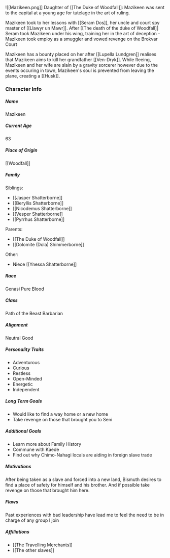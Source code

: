 ![[Mazikeen.png]]
Daughter of [[The Duke of Woodfall]]: Mazikeen was sent to the capital at a young age for tutelage in the art of ruling. 

Mazikeen took to her lessons with [[Seram Dos]], her uncle and court spy master of [[Llawyr un Mawr]]. After [[The death of the duke of Woodfall]] Seram took Mazikeen under his wing, training her in the art of deception - Mazikeen took employ as a smuggler and vowed revenge on the Brokvar Court

Mazikeen has a bounty placed on her after [[Lupella Lundgren]] realises that Mazikeen aims to kill her grandfather [[Ven-Dryk]]. While fleeing, Mazikeen and her wife are slain by a gravity sorcerer however due to the events occuring in town, Mazikeen's soul is prevented from leaving the plane, creating a [[Husk]]. 

### Character Info

##### Name 
Mazikeen 

##### Current Age
63 

##### Place of Origin
[[Woodfall]]

##### Family

Siblings: 
- [[Jasper Shatterborne]]
- [[Beryllis Shatterborne]]
- [[Nicodemus Shatterborne]]
- [[Vesper Shatterborne]]
- [[Pyrrhus Shatterborne]]

Parents:
- [[The Duke of Woodfall]]
- [[Dolomite (Dola) Shimmerborne]]

Other: 
- Niece [[Ynessa Shatterborne]]

##### Race
Genasi Pure Blood

##### Class
Path of the Beast Barbarian

##### Alignment
Neutral Good

##### Personality Traits
- Adventurous
- Curious
- Restless
- Open-Minded
- Energetic
- Independent

##### Long Term Goals
- Would like to find a way home or a new home
- Take revenge on those that brought you to Seni

##### Additional Goals
- Learn more about Family History
- Commune with Kaede
- Find out why Chimo-Nahagi locals are aiding in foreign slave trade

##### Motivations
After being taken as a slave and forced into a new land, Bismuth desires to find a place of safety for himself and his brother. And if possible take revenge on those that brought him here.

##### Flaws
Past experiences with bad leadership have lead me to feel the need to be in charge of any group I join

##### Affiliations
- [[The Travelling Merchants]]
- [[The other slaves]]